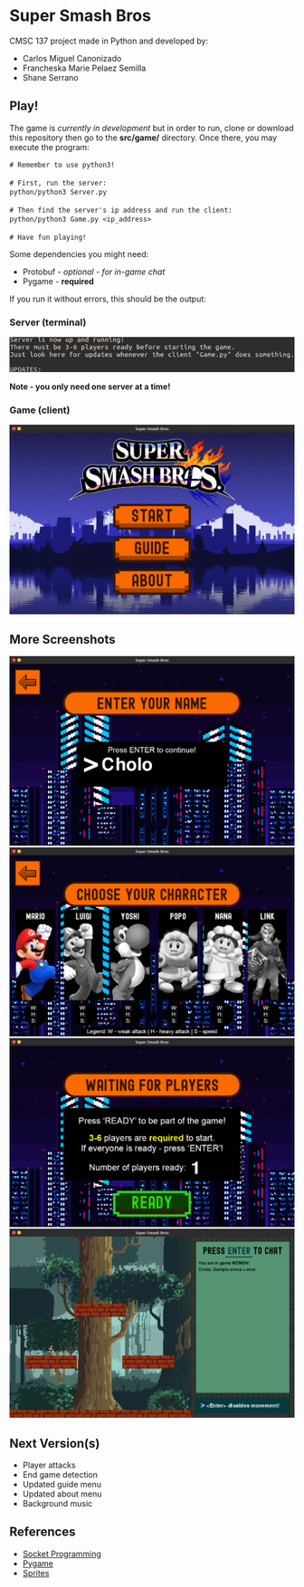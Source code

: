 # Super Smash Bros

CMSC 137 project made in Python and developed by:
* Carlos Miguel Canonizado
* Francheska Marie Pelaez Semilla
* Shane Serrano

## Play!

The game is *currently in development* but in order to run, clone or download this repository then go to the **src/game/** directory. Once there, you may execute the program:

```
# Remember to use python3!

# First, run the server:
python/python3 Server.py

# Then find the server's ip address and run the client:
python/python3 Game.py <ip_address>

# Have fun playing!
```

Some dependencies you might need:
* Protobuf - *optional - for in-game chat*
* Pygame - **required**

If you run it without errors, this should be the output:

### Server (terminal)
![alt text](./github/server.png "Server")

**Note - you only need one server at a time!**

### Game (client)
![alt text](./github/intro.png "Super Smash Bros")

## More Screenshots
![alt text](./github/name.png "Name")
![alt text](./github/character.png "Character")
![alt text](./github/ready.png "Ready")
![alt text](./github/arena.png "Arena")

## Next Version(s)

* Player attacks
* End game detection
* Updated guide menu
* Updated about menu
* Background music

## References

* [Socket Programming](https://realpython.com/python-sockets/)
* [Pygame](https://www.youtube.com/watch?v=i6xMBig-pP4&list=PLzMcBGfZo4-lp3jAExUCewBfMx3UZFkh5)
* [Sprites](https://www.spriters-resource.com/custom_edited/supersmashbroscustoms/?fbclid=IwAR0G88z4oHA2ZWQc-oSYQOJ7FSOXIfTfQX3JPYjGChVrdTTlS7wT8VZZrjA) 

